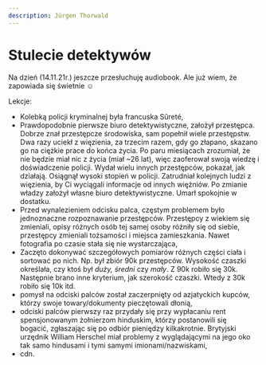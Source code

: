 ```yaml
---
description: Jürgen Thorwald
---
```


# Stulecie detektywów

Na dzień (14.11.21r.) jeszcze przesłuchuję audiobook. Ale już wiem, że zapowiada się świetnie :relaxed:


Lekcje:

* Kolebką policji kryminalnej była francuska Sûreté,
* Prawdopodobnie pierwsze biuro detektywistyczne, założył przestępca. Dobrze znał przestępcze środowiska, sam popełnił wiele przestępstw. Dwa razy uciekł z więzienia, za trzecim razem, gdy go złapano, skazano go na ciężkie prace do końca życia. Po paru miesiącach zrozumiał, że nie będzie miał nic z życia (miał \~26 lat), więc zaoferował swoją wiedzę i doświadczenie policji.  Wydał wielu innych przestępców, pokazał, jak działają. Osiągnął wysoki stopień w policji.  Zatrudniał kolejnych ludzi z więzienia, by Ci wyciągali informacje od innych więźniów. Po zmianie władzy założył własne biuro detektywistyczne. Umarł spokojnie w dostatku.
*  Przed wynalezieniem odcisku palca, częstym problemem było jednoznaczne rozpoznawanie przestępców. Przestępcy z wiekiem się zmieniali, opisy różnych osób tej samej osoby różniły się od siebie, przestępcy zmieniali tożsamości i miejsca zamieszkania. Nawet fotografia po czasie stała się nie wystarczająca,
* Zaczęto dokonywać szczegółowych pomiarów różnych części ciała i sortować po nich. Np. był zbiór 90k przestępców. Wysokość czaszki określała, czy ktoś był _duży, średni_ czy _mały_. Z 90k robiło się 30k. Następnie brano inne kryterium, jak szerokość czaszki. Wtedy z 30k robiło się 10k itd.
* pomysł na odciski palców został zaczerpnięty od azjatyckich kupców, którzy swoje towary/dokumenty pieczętowali dłonią,
* odciski palców pierwszy raz przydały się przy wypłacaniu rent spensjonowanym żołnierzom hinduskim, którzy postanowili się bogacić, zgłaszając się po odbiór pieniędzy kilkakrotnie. Brytyjski urzędnik William Herschel miał problemy z wyglądającymi na jego oko tak samo hindusami i tymi samymi imionami/nazwiskami,
* cdn.

